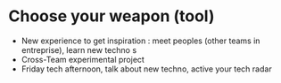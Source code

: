 # Choose your weapon (tool)

 * <div  v-click>  New experience to get inspiration : meet peoples (other teams in entreprise), learn new techno s </div>
 * <div  v-click>  Cross-Team experimental project </div>
 * <div  v-click>  Friday tech afternoon, talk about new techno, active your tech radar </div>
